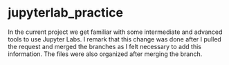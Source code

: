 # jupyterlab_practice
In the current project we get familiar with some intermediate and advanced tools to use Jupyter Labs. 
I remark that this change was done after I pulled the request and merged the branches as I felt necessary to add this information.
The files were also organized after merging the branch.